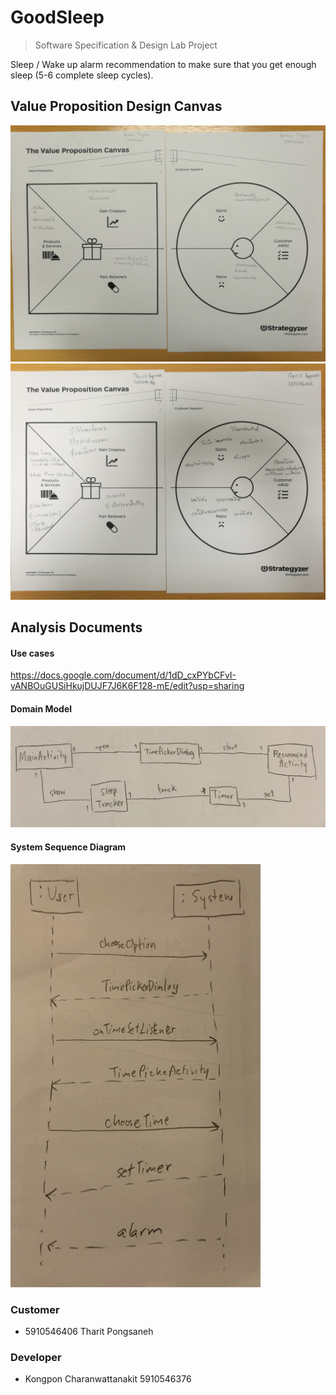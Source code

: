 # GoodSleep
> Software Specification & Design Lab Project

Sleep / Wake up alarm recommendation to make sure that you get enough sleep (5-6 complete sleep cycles).

## Value Proposition Design Canvas
![canvas](./canvas.jpg)
![design](./design.jpg)

## Analysis Documents

#### Use cases
https://docs.google.com/document/d/1dD_cxPYbCFvI-vANBOuGUSiHkujDUJF7J6K6F128-mE/edit?usp=sharing

#### Domain Model
![domain](./domain.JPG)

#### System Sequence Diagram
<img width="400" src="./systemseq.JPG">

### Customer
- 5910546406 Tharit Pongsaneh

### Developer
- Kongpon Charanwattanakit 5910546376